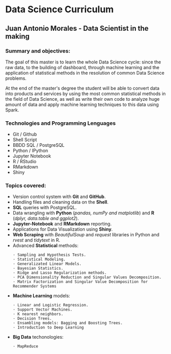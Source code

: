 ﻿# Data Science Curriculum

## Juan Antonio Morales - Data Scientist in the making

### Summary and objectives:

The goal of this master is to learn the whole Data Science cycle: since the raw data, to the building of dashboard, through machine learning and the application of statistical methods in the resolution of common Data Science problems.<br />

At the end of the master's degree the student will be able to convert data into products and services by using the most common statistical methods in the field of Data Science, as well as write their own code to analyze huge amount of data and apply machine learning techniques to this data using Spark.<br />

### Technologies and Programming Lenguages
- Git / Github
- Shell Script
- BBDD SQL / PostgreSQL
- Python / IPython
- Jupyter Notebook
- R / RStudio
- RMarkdown
- Shiny

### Topics covered:
- Version control system with __Git__ and __GitHub__.
- Handling files and cleaning data on the __Shell__.
- __SQL__ queries with PostgreSQL.
- Data wrangling with __Python__ (_pandas, numPy and matplotlib_) and __R__ (_dplyr, data.table and ggplot2_).
- __Jupyter-Notebook__ and __RMarkdown__ reporting.
- Applications for Data Visualization using __Shiny__.
- __Web Scraping__ with _BeautifulSoup_ and _request_ libraries in Python and _rvest_ and _tidytext_ in R.
- Advanced __Statistical__ methods:
    ```
    · Sampling and Hypothesis Tests.
    · Statistical Modeling.
    · Generalizated Linear Models.
    · Bayesian Statistics.
    · Ridge and Lasso Regularization methods.
    · PCA Dimensionality Reduction and Singular Values Decomposition.
    · Matrix Factorization and Singular Value Decomposition for Recommender Systems
    ```
- __Machine Learning__ models:
    ```
    · Linear and Logistic Regression.
    · Support Vector Machines.
    · K nearest neighbors.
    · Decision Trees.
    · Ensambling models: Bagging and Boosting Trees.
    · Introduction to Deep Learning
    ```
- __Big Data__ techonologies:
    ```
    · MapReduce
    ```
